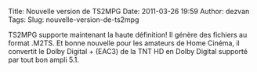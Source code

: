 Title: Nouvelle version de TS2MPG
Date: 2011-03-26 19:59
Author: dezvan
Tags: 
Slug: nouvelle-version-de-ts2mpg

TS2MPG supporte maintenant la haute définition! Il génère des fichiers
au format .M2TS. Et bonne nouvelle pour les amateurs de Home Cinéma, il
convertit le Dolby Digital + (EAC3) de la TNT HD en Dolby Digital
supporté par tout bon ampli 5.1.

